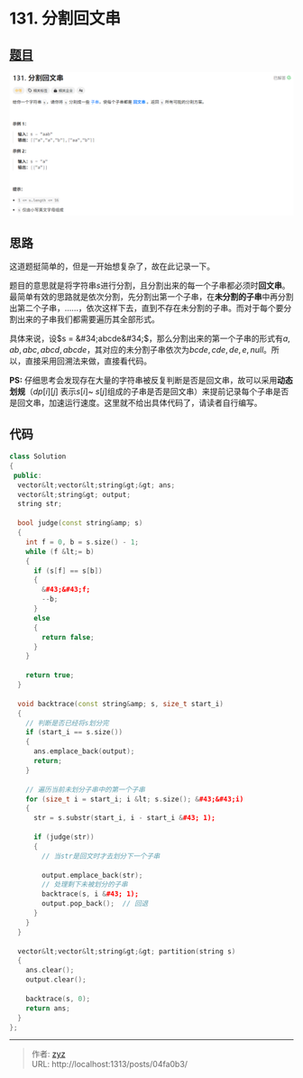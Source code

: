 # 131. 分割回文串


## [题目](https://leetcode.cn/problems/palindrome-partitioning/description/?envType=study-plan-v2&amp;envId=top-100-liked)

![图1](/PostsImgs/LeetCode/131/question.png)

## 思路

这道题挺简单的，但是一开始想复杂了，故在此记录一下。

题目的意思就是将字符串$s$进行分割，且分割出来的每一个子串都必须时**回文串**。最简单有效的思路就是依次分割，先分割出第一个子串，在**未分割的子串**中再分割出第二个子串，......，依次这样下去，直到不存在未分割的子串。而对于每个要分割出来的子串我们都需要遍历其全部形式。

具体来说，设$s = &#34;abcde&#34;$，那么分割出来的第一个子串的形式有$a, ab, abc, abcd, abcde$，其对应的未分割子串依次为$bcde, cde, de, e, null$。所以，直接采用回溯法来做，直接看代码。

**PS:** 仔细思考会发现存在大量的字符串被反复判断是否是回文串，故可以采用**动态划规**（$dp[i][j]$ 表示$s[i]$~ $s[j]$组成的子串是否是回文串）来提前记录每个子串是否是回文串，加速运行速度。这里就不给出具体代码了，请读者自行编写。

## 代码

```cpp
class Solution
{
 public:
  vector&lt;vector&lt;string&gt;&gt; ans;
  vector&lt;string&gt; output;
  string str;

  bool judge(const string&amp; s)
  {
    int f = 0, b = s.size() - 1;
    while (f &lt;= b)
    {
      if (s[f] == s[b])
      {
        &#43;&#43;f;
        --b;
      }
      else
      {
        return false;
      }
    }

    return true;
  }

  void backtrace(const string&amp; s, size_t start_i)
  {
    // 判断是否已经将s划分完
    if (start_i == s.size())
    {
      ans.emplace_back(output);
      return;
    }

    // 遍历当前未划分子串中的第一个子串
    for (size_t i = start_i; i &lt; s.size(); &#43;&#43;i)
    {
      str = s.substr(start_i, i - start_i &#43; 1);

      if (judge(str))
      {
        // 当str是回文时才去划分下一个子串

        output.emplace_back(str);
        // 处理剩下未被划分的子串
        backtrace(s, i &#43; 1);
        output.pop_back();  // 回退
      }
    }
  }

  vector&lt;vector&lt;string&gt;&gt; partition(string s)
  {
    ans.clear();
    output.clear();

    backtrace(s, 0);
    return ans;
  }
};
```


---

> 作者: [zyz](https://github.com/YouZhiZheng)  
> URL: http://localhost:1313/posts/04fa0b3/  

